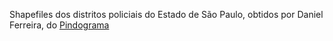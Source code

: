 Shapefiles dos distritos policiais do Estado de São Paulo, obtidos por Daniel Ferreira, do [Pindograma](https://pindograma.com.br)


